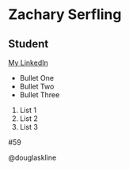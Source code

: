 Zachary Serfling
===
## Student
[My LinkedIn](https://www.linkedin.com/in/zacharyserfling/)
* Bullet One
* Bullet Two
* Bullet Three
1. List 1
2. List 2
3. List 3

#59

@douglaskline

